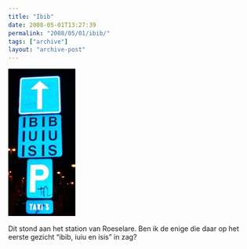 ```yaml
---
title: "Ibib"
date: 2008-05-01T13:27:39
permalink: "2008/05/01/ibib/"
tags: ["archive"]
layout: "archive-post"
---
```

[![Ibib](/images/blog/2008/05/ibib.jpg "ibib")](/images/blog/2008/05/ibib.jpg)

Dit stond aan het station van Roeselare. Ben ik de enige die daar op het eerste gezicht “ibib, iuiu en isis” in zag?
